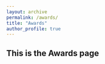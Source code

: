 ```yaml
---
layout: archive
permalink: /awards/
title: "Awards"
author_profile: true
---
```


## This is the Awards page

